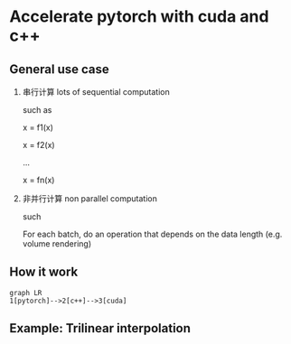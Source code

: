 # Accelerate pytorch with cuda and c++

## General use case

1. 串行计算 lots of sequential computation

   such as

   x = f1(x)

   x = f2(x)

   ...

   x = fn(x)

2. 非并行计算 non parallel computation

   such 

   For each batch, do an operation that depends on the data length (e.g. volume rendering)

## How it work

```mermaid
graph LR
1[pytorch]-->2[c++]-->3[cuda]
```

## Example: Trilinear interpolation
